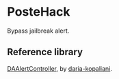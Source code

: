 # PosteHack
 Bypass jailbreak alert.


## Reference library

[DAAlertController](https://github.com/daria-kopaliani/DAAlertController), by [daria-kopaliani](https://github.com/daria-kopaliani).